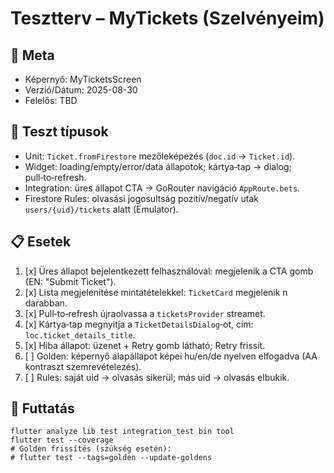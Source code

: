 # Tesztterv – MyTickets (Szelvényeim)

## 🧭 Meta

- Képernyő: MyTicketsScreen
- Verzió/Dátum: 2025-08-30
- Felelős: TBD

## 🧪 Teszt típusok

- Unit: `Ticket.fromFirestore` mezőleképezés (`doc.id` → `Ticket.id`).
- Widget: loading/empty/error/data állapotok; kártya‑tap → dialog; pull‑to‑refresh.
- Integration: üres állapot CTA → GoRouter navigáció `AppRoute.bets`.
- Firestore Rules: olvasási jogosultság pozitív/negatív utak `users/{uid}/tickets` alatt (Emulator).

## 📋 Esetek

1. [x] Üres állapot bejelentkezett felhasználóval: megjelenik a CTA gomb (EN: "Submit Ticket").
2. [x] Lista megjelenítése mintatételekkel: `TicketCard` megjelenik n darabban.
3. [x] Pull‑to‑refresh újraolvassa a `ticketsProvider` streamet.
4. [x] Kártya‑tap megnyitja a `TicketDetailsDialog`‑ot, cím: `loc.ticket_details_title`.
5. [x] Hiba állapot: üzenet + Retry gomb látható; Retry frissít.
6. [ ] Golden: képernyő alapállapot képei hu/en/de nyelven elfogadva (AA kontraszt szemrevételezés).
7. [ ] Rules: saját uid → olvasás sikerül; más uid → olvasás elbukik.

## 🔧 Futtatás

```
flutter analyze lib test integration_test bin tool
flutter test --coverage
# Golden frissítés (szükség esetén):
# flutter test --tags=golden --update-goldens
```

